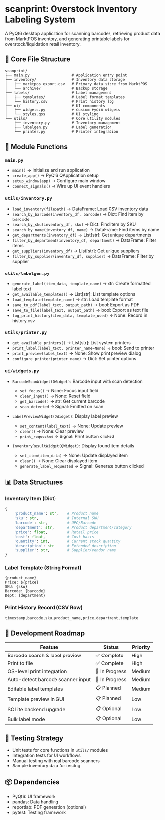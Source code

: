 # scanprint: Overstock Inventory Labeling System

A PyQt6 desktop application for scanning barcodes, retrieving product data from MarktPOS inventory, and generating printable labels for overstock/liquidation retail inventory.

## 📁 Core File Structure

```
scanprint/
├── main.py                   # Application entry point
├── inventory/                # Inventory data storage
│   ├── marktpos_export.csv   # Primary data store from MarktPOS
│   └── archive/              # Backup storage
├── labels/                   # Label management
│   ├── templates/            # Label format templates
│   └── history.csv           # Print history log
├── ui/                       # UI components
│   ├── widgets.py            # Custom PyQt6 widgets
│   └── styles.qss            # UI styling
└── utils/                    # Core utility modules
    ├── inventory.py          # Inventory management
    ├── labelgen.py           # Label generation
    └── printer.py            # Printer integration
```

## 🧩 Module Functions

### `main.py`
- `main()` → Initialize and run application
- `create_app()` → PyQt6 QApplication setup
- `setup_window(app)` → Configure main window
- `connect_signals()` → Wire up UI event handlers

### `utils/inventory.py`
- `load_inventory(filepath)` → DataFrame: Load CSV inventory data
- `search_by_barcode(inventory_df, barcode)` → Dict: Find item by barcode
- `search_by_sku(inventory_df, sku)` → Dict: Find item by SKU
- `search_by_name(inventory_df, name)` → DataFrame: Find items by name
- `get_departments(inventory_df)` → List[str]: Get unique departments
- `filter_by_department(inventory_df, department)` → DataFrame: Filter items
- `get_suppliers(inventory_df)` → List[str]: Get unique suppliers
- `filter_by_supplier(inventory_df, supplier)` → DataFrame: Filter by supplier

### `utils/labelgen.py`
- `generate_label(item_data, template_name)` → str: Create formatted label text
- `get_available_templates()` → List[str]: List template options
- `load_template(template_name)` → str: Load template format
- `save_to_pdf(label_text, output_path)` → bool: Export as PDF
- `save_to_file(label_text, output_path)` → bool: Export as text file
- `log_print_history(item_data, template_used)` → None: Record in history.csv

### `utils/printer.py`
- `get_available_printers()` → List[str]: List system printers
- `print_label(label_text, printer_name=None)` → bool: Send to printer
- `print_preview(label_text)` → None: Show print preview dialog
- `configure_printer(printer_name)` → Dict: Set printer options

### `ui/widgets.py`
- `BarcodeScanWidget(QWidget)`: Barcode input with scan detection
  - `set_focus()` → None: Focus input field
  - `clear_input()` → None: Reset field
  - `get_barcode()` → str: Get current barcode
  - `scan_detected` → Signal: Emitted on scan

- `LabelPreviewWidget(QWidget)`: Display label preview
  - `set_content(label_text)` → None: Update preview
  - `clear()` → None: Clear preview
  - `print_requested` → Signal: Print button clicked

- `InventoryResultWidget(QWidget)`: Display found item details
  - `set_item(item_data)` → None: Update displayed item
  - `clear()` → None: Clear displayed item
  - `generate_label_requested` → Signal: Generate button clicked

## 📊 Data Structures

### Inventory Item (Dict)
```python
{
    'product_name': str,    # Product name
    'sku': str,             # Internal SKU
    'barcode': str,         # UPC/Barcode
    'department': str,      # Product department/category
    'price': float,         # Retail price
    'cost': float,          # Cost basis
    'quantity': int,        # Current stock quantity
    'description': str,     # Extended description
    'supplier': str,        # Supplier/vendor name
}
```

### Label Template (String Format)
```
{product_name}
Price: ${price}
SKU: {sku}
Barcode: {barcode}
Dept: {department}
```

### Print History Record (CSV Row)
```
timestamp,barcode,sku,product_name,price,department,template
```

## 🚀 Development Roadmap

| Feature | Status | Priority |
|---------|--------|----------|
| Barcode search & label preview | ✅ Complete | High |
| Print to file | ✅ Complete | High |
| OS-level print integration | 🔄 In Progress | Medium |
| Auto-detect barcode scanner input | 🔄 In Progress | Medium |
| Editable label templates | 📋 Planned | Medium |
| Template preview in GUI | 📋 Planned | Low |
| SQLite backend upgrade | 📋 Optional | Low |
| Bulk label mode | 📋 Optional | Low |

## 🧪 Testing Strategy

- Unit tests for core functions in `utils/` modules
- Integration tests for UI workflows
- Manual testing with real barcode scanners
- Sample inventory data for testing

## 📦 Dependencies

- PyQt6: UI framework
- pandas: Data handling
- reportlab: PDF generation (optional)
- pytest: Testing framework

